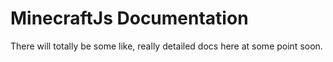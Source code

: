 # MinecraftJs Documentation
There will totally be some like, really detailed docs here at some point soon.
